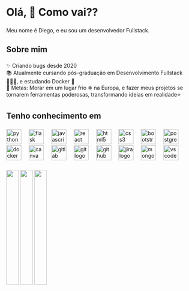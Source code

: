 <h1 align="left">Olá, 👋 Como vai??</h1>

###

<p align="left">Meu nome é Diego, e eu sou um desenvolvedor Fullstack.</p>

###

<h2 align="left">Sobre mim</h2>

###

<p align="left">✨ Criando bugs desde 2020<br>📚 Atualmente cursando pós-graduação em Desenvolvimento Fullstack 👨🏽‍💻, e estudando Docker 🐳<br>🎯 Metas: Morar em um lugar frio ❄ na Europa, e fazer meus projetos se tornarem ferramentas poderosas, transformando ideias em realidade⭐</p>

###

<h2 align="left">Tenho conhecimento em</h2>

###

<div align="left">
  <img src="https://cdn.jsdelivr.net/gh/devicons/devicon/icons/python/python-original.svg" height="40" alt="python logo"  />
  <img width="12" />
  <img src="https://cdn.jsdelivr.net/gh/devicons/devicon/icons/flask/flask-original.svg" height="40" alt="flask logo"  />
  <img width="12" />
  <img src="https://cdn.jsdelivr.net/gh/devicons/devicon/icons/javascript/javascript-original.svg" height="40" alt="javascript logo"  />
  <img width="12" />
  <img src="https://cdn.jsdelivr.net/gh/devicons/devicon/icons/react/react-original.svg" height="40" alt="react logo"  />
  <img width="12" />
  <img src="https://cdn.jsdelivr.net/gh/devicons/devicon/icons/html5/html5-original.svg" height="40" alt="html5 logo"  />
  <img width="12" />
  <img src="https://cdn.jsdelivr.net/gh/devicons/devicon/icons/css3/css3-original.svg" height="40" alt="css3 logo"  />
  <img width="12" />
  <img src="https://cdn.jsdelivr.net/gh/devicons/devicon/icons/bootstrap/bootstrap-original.svg" height="40" alt="bootstrap logo"  />
  <img width="12" />
  <img src="https://cdn.jsdelivr.net/gh/devicons/devicon/icons/postgresql/postgresql-original.svg" height="40" alt="postgresql logo"  />
  <img width="12" />
  <img src="https://cdn.jsdelivr.net/gh/devicons/devicon/icons/docker/docker-original.svg" height="40" alt="docker logo"  />
  <img width="12" />
  <img src="https://cdn.jsdelivr.net/gh/devicons/devicon/icons/canva/canva-original.svg" height="40" alt="canva logo"  />
  <img width="12" />
  <img src="https://cdn.jsdelivr.net/gh/devicons/devicon/icons/gitlab/gitlab-original.svg" height="40" alt="gitlab logo"  />
  <img width="12" />
  <img src="https://cdn.jsdelivr.net/gh/devicons/devicon/icons/git/git-original.svg" height="40" alt="git logo"  />
  <img width="12" />
  <img src="https://cdn.jsdelivr.net/gh/devicons/devicon/icons/github/github-original.svg" height="40" alt="github logo"  />
  <img width="12" />
  <img src="https://cdn.jsdelivr.net/gh/devicons/devicon/icons/jira/jira-original.svg" height="40" alt="jira logo"  />
  <img width="12" />
  <img src="https://cdn.jsdelivr.net/gh/devicons/devicon/icons/mongodb/mongodb-original.svg" height="40" alt="mongodb logo"  />
  <img width="12" />
  <img src="https://cdn.jsdelivr.net/gh/devicons/devicon/icons/vscode/vscode-original.svg" height="40" alt="vscode logo"  />
</div>

###
<div class="d-flex flex-column">
  <img src="https://media2.giphy.com/media/v1.Y2lkPTc5MGI3NjExdTltdjJ5b3l4N253Z3lvcjcxbjFiaDBjaGc4c3MwMmJjMDAxamE5YSZlcD12MV9pbnRlcm5hbF9naWZfYnlfaWQmY3Q9Zw/NaDfUq0PoLm7UAtUu1/giphy.gif" height="306" width="33" />
  <img src="https://media3.giphy.com/media/v1.Y2lkPTc5MGI3NjExZG54ZTMyZXBydmViYzQxdXp6d3A4bnc1YXdnZ280YjBlb3dpYmNzNSZlcD12MV9pbnRlcm5hbF9naWZfYnlfaWQmY3Q9Zw/gbRDUNwPte5sD83PK8/giphy.gif" height="306" width="34" />
  <img src="https://media3.giphy.com/media/v1.Y2lkPTc5MGI3NjExdDgyY29ydXNqZDI1a2Y5czBncHo5dnp2azZsY3V0enh5Zjk5aGIxeSZlcD12MV9pbnRlcm5hbF9naWZfYnlfaWQmY3Q9Zw/kIGGOdvMaMjGE/giphy.gif" height="306" width="33" />
</div> 
  
      
  
  
      
  


  



###
